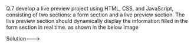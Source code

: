Q.7 develop a live preview project using HTML, CSS, and JavaScript, consisting of two sections: a form section and a live preview section. The live preview section should dynamically display the information filled in the form section in real time. as shown in the below image

Solution--->